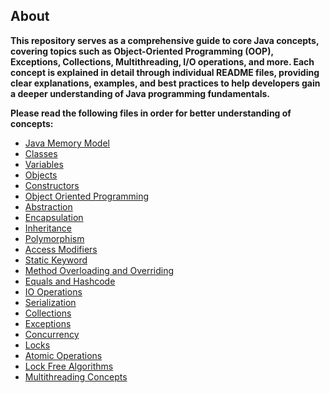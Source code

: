 ## About

**This repository serves as a comprehensive guide to core Java concepts, covering topics such as Object-Oriented
Programming (OOP), Exceptions, Collections, Multithreading, I/O operations, and more. Each concept is explained in
detail through individual README files, providing clear explanations, examples, and best practices to help developers
gain a deeper understanding of Java programming fundamentals.**

**Please read the following files in order for better understanding of concepts:**

- [Java Memory Model](repository/JMM.README.md)
- [Classes](/repository/Classes.README.md)
- [Variables](repository/Variables.README.md)
- [Objects](repository/Objects.README.md)
- [Constructors](repository/Constructors.README.md)
- [Object Oriented Programming](repository/Object-Oriented-Programming.README.md)
- [Abstraction](repository/Abstraction.README.md)
- [Encapsulation](repository/Encapsulation.README.md)
- [Inheritance](repository/Inheritance.README.md)
- [Polymorphism](repository/Polymorphism.README.md)
- [Access Modifiers](repository/Access-Modifiers.README.md)
- [Static Keyword](repository/Static-Keyword.README.md)
- [Method Overloading and Overriding](repository/Method-Overloading-And-Overriding.README.md)
- [Equals and Hashcode](repository/Equals-And-Hashcode.README.md)
- [IO Operations](repository/Java-IO-Operations.README.md)
- [Serialization](repository/Serialization.README.md)
- [Collections](repository/Collections.README.md)
- [Exceptions](repository/Exceptions.README.md)
- [Concurrency](repository/Concurrency.README.md)
- [Locks](/repository/Locks.README.md)
- [Atomic Operations](repository/Atomic-Operations.README.md)
- [Lock Free Algorithms](/repository/Lock-Free-Algorithms.README.md)
- [Multithreading Concepts](repository/Multithreading.README.md)
